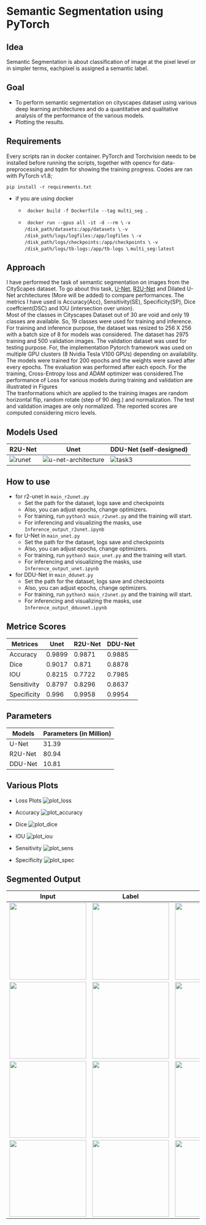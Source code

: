 # Semantic Segmentation using PyTorch
## Idea
Semantic Segmentation is about classification of image at the pixel level or in simpler terms, eachpixel is assigned a semantic label. 
## Goal
* To perform semantic segmentation on cityscapes dataset using various deep learning architectures and do a quantitative and qualitative analysis of the performance of the various models.
* Plotting the results.

## Requirements
Every scripts ran in docker container. PyTorch and Torchvision needs to be installed before running the scripts, together with opencv for data-preprocessing and tqdm for showing the training progress. Codes are ran with PyTorch v1.8;

```pip install -r requirements.txt```  

* if you are using docker

  * ``` docker build -f Dockerfile --tag multi_seg .```

  * ``` docker run --gpus all -it -d --rm \```
   ```-v /disk_path/datasets:/app/datasets \```
   ```-v /disk_path/logs/logfiles:/app/logfiles \```
   ```-v /disk_path/logs/checkpoints:/app/checkpoints \```
   ```-v /disk_path/logs/tb-logs:/app/tb-logs \```
   ```multi_seg:latest```


## Approach
I have performed the task of semantic segmentation on images from the CityScapes dataset. To go about this task, [U-Net](https://arxiv.org/abs/1505.04597), [R2U-Net](https://arxiv.org/abs/1802.06955) and Dilated U-Net architectures (More will be added) to compare performances. The metrics I have used is Accuracy(Acc), Sensitivity(SE), Specificity(SP), Dice coeffcient(DSC) and IOU (intersection over union).  
Most of the classes in Cityscapes Dataset out of 30 are void and only 19 classes are available. So, 19 classes were used for training and inference. For training and inference purpose, the dataset was resized to 256 X 256 with a batch size of 8 for models was considered. The dataset has 2975 training and 500 validation images. The validation dataset was used for testing purpose. For, the implementation Pytorch framework was used on multiple GPU clusters (8 Nvidia Tesla V100 GPUs) depending on availability. The models were trained for 200 epochs and the weights were saved after every epochs. The evaluation was performed after each epoch. For the training, Cross-Entropy loss and ADAM optimizer was considered.The performance of Loss for various models during training and validation are illustrated in Figures  
The tranformations which are applied to the training images are random horizontal flip, random rotate (step of 90 deg.) and normalization. The test and validation images are only normalized.
The reported scores are computed considering micro levels.
## Models Used

| R2U-Net     | Unet        | DDU-Net (self-designed)    |
| ----------- | ----------- | -----------| 
| ![runet](https://user-images.githubusercontent.com/14145901/113475253-b644a000-9474-11eb-96b3-335e391f6fa0.png)     |![u-net-architecture](https://user-images.githubusercontent.com/14145901/113475269-ce1c2400-9474-11eb-875c-16d65b88dfd3.png)     |![task3](https://user-images.githubusercontent.com/14145901/113475275-da07e600-9474-11eb-9a64-6f0411008737.png)  |

## How to use
* for r2-unet
  in ```main_r2unet.py```
    * Set the path for the dataset, logs save and checkpoints
    * Also, you can adjust epochs, change optimizers.
    * For training, run ```python3 main_r2unet.py``` and the training will start.
    * For inferencing and visualizing the masks, use ```Inference_output_r2unet.ipynb```
* for U-Net
  in ```main_unet.py```
    * Set the path for the dataset, logs save and checkpoints
    * Also, you can adjust epochs, change optimizers.
    * For training, run ```python3 main_unet.py``` and the training will start.
    * For inferencing and visualizing the masks, use ```Inference_output_unet.ipynb```
* for DDU-Net
  in ```main_ddunet.py```
    * Set the path for the dataset, logs save and checkpoints
    * Also, you can adjust epochs, change optimizers.
    * For training, run ```python3 main_r2unet.py``` and the training will start.
    * For inferencing and visualizing the masks, use ```Inference_output_dduunet.ipynb```    

## Metrice Scores
| Metrices    |    Unet     |    R2U-Net  |   DDU-Net   |
| ----------- | ----------- | ----------- | ----------- | 
|Accuracy     |  0.9899     |   0.9871    | 0.9885      |
|Dice         |  0.9017     |   0.871     |   0.8878    |
|IOU          |  0.8215     |   0.7722    |   0.7985    |
|Sensitivity  |  0.8797     |   0.8296    |    0.8637   |
|Specificity  |    0.996    |   0.9958    |  0.9954     |

## Parameters

| Models      |   Parameters (in Million) |   
| ----------- | ------------------------- | 
|U-Net        | 31.39                     |
|R2U-Net      | 80.94                     |
|DDU-Net      | 10.81                     |


## Various Plots
 * Loss Plots
 ![plot_loss](https://user-images.githubusercontent.com/14145901/113505084-f66f5580-953c-11eb-89a2-27e1f01b681b.png)

 * Accuracy
 ![plot_accuracy](https://user-images.githubusercontent.com/14145901/113505097-16067e00-953d-11eb-9aac-7afc611b7177.png)
 * Dice
 ![plot_dice](https://user-images.githubusercontent.com/14145901/113505106-1dc62280-953d-11eb-90d7-890b3122bdeb.png)
 * IOU
 ![plot_iou](https://user-images.githubusercontent.com/14145901/113505114-23bc0380-953d-11eb-85f8-a0fff85d9914.png)
 * Sensitivity
 ![plot_sens](https://user-images.githubusercontent.com/14145901/113505134-41896880-953d-11eb-96d7-b919116a051d.png)
 * Specificity 
 ![plot_spec](https://user-images.githubusercontent.com/14145901/113505118-29b1e480-953d-11eb-9ef6-208815a2c522.png)

## Segmented Output
| Input      |   Label | U-Net | R2U-Net  | DDU-Net | 
|------------|---------|-------|----------|---------| 
| <img src="sample_imgs/img1/img1.png" width="200" height="200">   |                                                                       <img src="sample_imgs/img1/mask1.png" width="200" height="200"> |                                                                         <img src="sample_imgs/img1/mask1_task1.png" width="200" height="200">      |                                                             <img src="sample_imgs/img1/mask1_task2.png" width="200" height="200">   |                                                                 <img src="sample_imgs/img1/mask1_task3.png" width="200" height="200">   |
|   <img src="sample_imgs/img2/img2.png" width="200" height="200">   |                                                                    <img src="sample_imgs/img2/mask2.png" width="200" height="200"> |                                                                      <img src="sample_imgs/img2/mask2_unet.png" width="200" height="200">|                                                                      <img src="sample_imgs/img2/mask2_r2unet.png" width="200" height="200">  |                                                                 <img src="sample_imgs/img2/mask2_ddunet.png" width="200" height="200">   |
|  <img src="sample_imgs/img3/img3.png" width="200" height="200">    |                                                                 <img src="sample_imgs/img3/mask3.png" width="200" height="200"> |                                                                       <img src="sample_imgs/img3/mask3_unet.png" width="200" height="200">|                                                                       <img src="sample_imgs/img3/mask3_r2unet.png" width="200" height="200">  |                                                                     <img src="sample_imgs/img3/mask3_ddunet.png" width="200" height="200">         |
|   <img src="sample_imgs/img4/img4.png" width="200" height="200">   |                                                                   <img src="sample_imgs/img4/mask4.png" width="200" height="200"> |                                                                      <img src="sample_imgs/img4/mask4_unet.png" width="200" height="200">|                                                                      <img src="sample_imgs/img4/mask4_r2unet.png" width="200" height="200">  |                                                                         <img src="sample_imgs/img4/mask4_ddunet.png" width="200" height="200"> |
